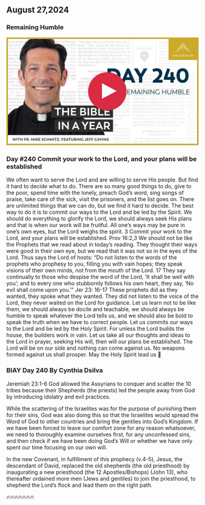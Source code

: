 ## August 27,2024

### Remaining Humble

[![Remaining Humble](https://raw.githubusercontent.com/linusjf/BIAY/main/August/jpgs/Day240.jpg)](https://youtu.be/bPhv87fcq1I "Remaining Humble")

### Day #240 Commit your work to the Lord, and your plans will be established

We often want to serve the Lord and are willing to serve His people. But find it hard to decide what to do. There are so many good things to do, give to the poor, spend time with the lonely, preach God’s word, sing songs of praise, take care of the sick, visit the prisoners, and the list goes on.
There are unlimited things that we can do, but we find it hard to decide. The best way to do it is to commit our ways to the Lord and be led by the Spirit. We should do everything to glorify the Lord, we should always seek His plans and that is when our work will be fruitful.
All one’s ways may be pure in one’s own eyes, but the Lord weighs the spirit. 3 Commit your work to the Lord, and your plans will be established. Prov 16:2,3
We should not be like the Prophets that we read about in today’s reading. They thought their ways were good in their own eye, but we read that it was not so in the eyes of the Lord.
Thus says the Lord of hosts: “Do not listen to the words of the prophets who prophesy to you, filling you with vain hopes; they speak visions of their own minds, not from the mouth of the Lord. 17 They say continually to those who despise the word of the Lord, ‘It shall be well with you’; and to every one who stubbornly follows his own heart, they say, ‘No evil shall come upon you.’” Jer 23: 16-17
These prophets did as they wanted, they spoke what they wanted. They did not listen to the voice of the Lord, they never waited on the Lord for guidance.
Let us learn not to be like them, we should always be docile and teachable, we should always be humble to speak whatever the Lord tells us, and we should also be bold to speak the truth when we have to correct people. Let us commits our ways to the Lord and be led by the Holy Spirit. For unless the Lord builds the house, the builders work in vain. Let us take all our thoughts and ideas to the Lord in prayer, seeking His will, then will our plans be established. The Lord will be on our side and nothing can come against us. No weapons formed against us shall prosper.
May the Holy Spirit lead us 🙏

### BIAY Day 240 By Cynthia Dsilva

Jeremiah 23:1-6
God allowed the Assyrians to conquer and scatter the 10 tribes because their Shepherds (the priests) led the people away from God by introducing idolatry and evil practices.

While the scattering of the Israelites was for the purpose of punishing them for their sins, God was also doing this so that the Israelites would spread the Word of God to other countries and bring the gentiles into God’s Kingdom.
If we have been forced to leave our comfort zone for any reason whatsoever, we need to thoroughly examine ourselves first, for any unconfessed sins, and then check if we have been doing God’s Will or whether we have only spent our time focusing on our own will.

In the new Covenant, in fulfillment of this prophecy (v.4-5), Jesus, the descendant of David, replaced the old shepherds (the old priesthood) by inaugurating a new priesthood (the 12 Apostles/Bishops) (John 13), who thereafter ordained more men (Jews and gentiles) to join the priesthood, to shepherd the Lord’s flock and lead them on the right path.

🔥🔥🔥🔥🔥🔥🔥
